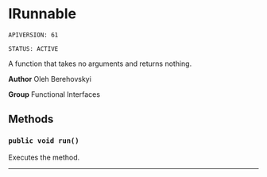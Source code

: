 # IRunnable

`APIVERSION: 61`

`STATUS: ACTIVE`

A function that takes no arguments and returns nothing.


**Author** Oleh Berehovskyi


**Group** Functional Interfaces

## Methods
### `public void run()`

Executes the method.

---
